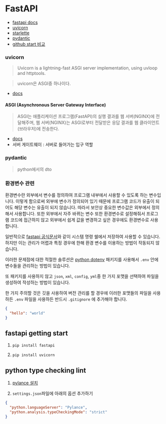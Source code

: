 # FastAPI

- [fastapi docs](https://fastapi.tiangolo.com/ko/)
- [uvicorn](https://www.uvicorn.org/)
- [starlette](https://www.starlette.io/)
- [pydantic](https://pydantic-docs.helpmanual.io/)
- [github start 비교](https://star-history.t9t.io/#)

### uvicorn

> Uvicorn is a lightning-fast ASGI server implementation, using uvloop and httptools.

> uvicorn은 ASGI중 하나이다.

- [docs](https://www.uvicorn.org/)

#### ASGI (Asynchronous Server Gateway Interface)

> ASGI는 애플리케이션 프로그램(FastAPI)의 실행 결과를 웹 서버(NGINX)에 전달해주며, 웹 서버(NGINX)는 ASGI로부터 전달받은 응답 결과를 웹 클라이언트(브라우저)에 전송한다.

- [docs](https://asgi.readthedocs.io/en/latest/introduction.html)
- 서버 게이트웨이 : 서버로 들어가는 입구 역할

### pydantic

> python에서의 dto

### 환경변수 관련

환경변수란 외부에서 변수를 정의하여 프로그램 내부에서 사용할 수 있도록 하는 변수입니다.
이렇게 함으로써 외부에 변수가 정의되어 있기 때문에 프로그램 코드가 유출이 되어도 해당 변수는 유출이 되지 않습니다. 따라서 보안상 중요한 변수값은 외부에서 정의해서 사용합니다. 또한 외부에서 자주 바뀌는 변수 또한 환경변수로 설정해줘서 프로그램 코드에 접근하지 않고 외부에서 쉽게 값을 변경하고 싶은 경우에도 환경변수로 사용합니다.

일반적으로 [fastapi 공식문서](https://fastapi.tiangolo.com/ko/advanced/settings/?h=env)와 같이 시스템 명령 쉘에서 저장하여 사용할 수 있습니다. 하지만 이는 관리가 어렵과 특정 경우에 한해 환경 변수를 이용하는 방법이 작동되지 않습니다.

이러한 문제점에 대한 적절한 솔루션은 [python dotenv](https://github.com/theskumar/python-dotenv) 패키지를 사용해서 `.env` 안에 변수들을 관리하는 방법이 있습니다.

또 패키지를 사용하지 않고 `json`, `xml`, `config`, `yml`중 한 가지 포맷을 선택하여 파일을 생성하여 작성하는 방법이 있습니다.

한 가지 주의할 것은 깃을 사용하여 버전 관리를 할 경우에 이러한 포맷들의 파일을 사용하든 `.env` 파일을 사용하든 반드시 `.gitignore` 에 추가해야 합니다.

```json
{
  "hello": "world"
}
```

## fastapi getting start

1. `pip install fastapi`

2. `pip install uvicorn`

## python type checking lint

1. [pylance 설치](https://marketplace.visualstudio.com/items?itemName=ms-python.vscode-pylance)

2. `settings.json`파일에 아래의 옵션 추가하기

```json
{
  "python.languageServer": "Pylance",
  "python.analysis.typeCheckingMode": "strict"
}
```
